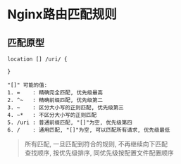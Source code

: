 Nginx路由匹配规则
==

匹配原型
--

``` nginx conf
location [] /uri/ {

}

"[]" 可能的值:
1. =    : 精确完全匹配, 优先级最高
2. ^~   : 精确前缀匹配, 优先级第二
3. ~    : 区分大小写的正则匹配, 优先级第三
4. ~*   : 不区分大小写的正则匹配
5. /uri : 普通前缀匹配, "[]"为空, 优先级第四
6. /    : 通用匹配, "[]"为空, 可以匹配所有请求, 优先级最低
```

> 所有匹配, 一旦匹配到符合的规则, 不再继续向下匹配  
> 查找顺序, 按优先级排序, 同优先级按配置文件配置顺序
